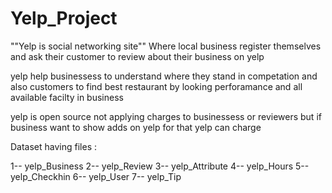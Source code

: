 # Yelp_Project
""Yelp is social networking site""
Where local business register themselves and ask their customer to review about their business on yelp 

yelp help businessess to understand where they stand in competation
and also customers to find best restaurant by looking perforamance and all available facilty in business


yelp is open source not applying charges to businessess or reviewers 
but if business want to show adds on yelp for that yelp can charge 

Dataset having files :

1--  yelp_Business
2--  yelp_Review
3--  yelp_Attribute
4--  yelp_Hours
5--  yelp_Checkhin
6--  yelp_User
7--  yelp_Tip
